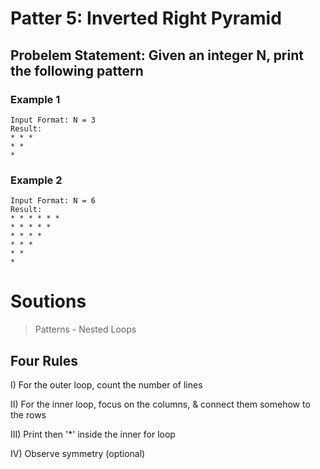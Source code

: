 # Patter 5: Inverted Right Pyramid

## Probelem Statement: Given an integer N, print the following pattern

### Example 1

```
Input Format: N = 3
Result:
* * *
* *
*
```

### Example 2

```
Input Format: N = 6
Result:
* * * * * *
* * * * *
* * * *
* * *
* *
*
```

# Soutions

> Patterns - Nested Loops

## Four Rules

I) For the outer loop, count the number of lines

II) For the inner loop, focus on the columns, & connect them somehow to the rows

III) Print then '\*' inside the inner for loop

IV) Observe symmetry (optional)
